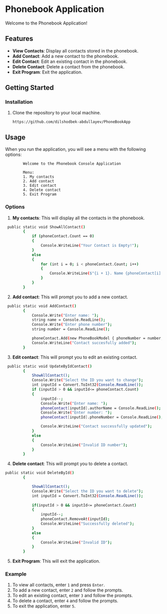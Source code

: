 # **Phonebook Application**

Welcome to the Phonebook Application!

## Features

- **View Contacts**: Display all contacts stored in the phonebook.
- **Add Contact**: Add a new contact to the phonebook.
- **Edit Contact**: Edit an existing contact in the phonebook.
- **Delete Contact**: Delete a contact from the phonebook.
- **Exit Program**: Exit the application.

## Getting Started

### Installation

1. Clone the repository to your local machine.
   
       https://github.com/dilshodbek-abdullayev/PhoneBookApp

   
## Usage

When you run the application, you will see a menu with the following options:

            Welcome to the Phonebook Console Application

            Menu:
            1. My contacts
            2. Add contact
            3. Edit contact
            4. Delete contact
            5. Exit Program

### Options

1. **My contacts**: This will display all the contacts in the phonebook.
```bash
 public static void ShowAllContact()
        {
            if (phoneContact.Count == 0)
            {
                Console.WriteLine("Your Contact is Empty!");
            }
            else
            {
                for (int i = 0; i < phoneContact.Count; i++)
                {
                    Console.WriteLine($"{i + 1}. Name {phoneContact[i].authorName} Phonne number is {phoneContact[i].phoneNumber}");
                }
            }
        }
```
2. **Add contact**: This will prompt you to add a new contact.
```bash
 public static void AddContact()
        {
            Console.Write("Enter name: ");
            string name = Console.ReadLine();
            Console.Write("Enter phone number");
            string number = Console.ReadLine();

            phoneContact.Add(new PhoneBookModel { phoneNumber = number, authorName = name });
            Console.WriteLine("Contact succesfully added");
        }
```
3. **Edit contact**: This will prompt you to edit an existing contact.
```bash
 public static void UpdateByIdContact()
        {
            ShowAllContact();
            Console.Write("Select the ID you want to change");
            int inputId = Convert.ToInt32(Console.ReadLine());
            if (inputId > 0 && inputId<= phoneContact.Count) 
            {
                inputId--;
                Console.Write("Enter name: ");
                phoneContact[inputId].authorName = Console.ReadLine();
                Console.Write("Enter number: ");
                phoneContact[inputId].phoneNumber = Console.ReadLine();

                Console.WriteLine("Contact successfully updated");
            }
            else
            {
                Console.WriteLine("Invalid ID number");
            }
        }
```
4. **Delete contact**: This will prompt you to delete a contact.
```bash
public static void DeleteById()
        {

            ShowAllContact();
            Console.Write("Select the ID you want to delete");
            int inputId = Convert.ToInt32(Console.ReadLine());
            
            if(inputId > 0 && inputId<= phoneContact.Count)
            {
                inputId--;
                phoneContact.RemoveAt(inputId);
                Console.WriteLine("Successfully deleted");
            }
            else
            {
                Console.WriteLine("Invalid ID");
            }
        }
```
5. **Exit Program**: This will exit the application.

### Example

1. To view all contacts, enter `1` and press `Enter`.
2. To add a new contact, enter `2` and follow the prompts.
3. To edit an existing contact, enter `3` and follow the prompts.
4. To delete a contact, enter `4` and follow the prompts.
5. To exit the application, enter `5`.